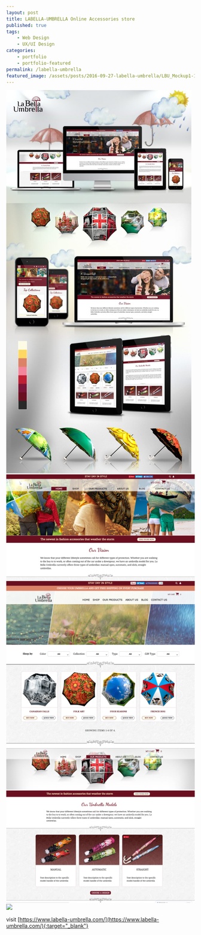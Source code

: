 ```yaml
---
layout: post
title: LABELLA-UMBRELLA Online Accessories store
published: true
tags: 
    - Web Design
    - UX/UI Design
categories:
    - portfolio
    - portfolio-featured
permalink: /labella-umbrella
featured_image: /assets/posts/2016-09-27-labella-umbrella/LBU_Mockup1-1-800x650.jpg
---
```

[![](/assets/posts/2016-09-27-labella-umbrella/LBU_Mockup-768x1586.jpg)](#)
[![](/assets/posts/2016-09-27-labella-umbrella/Screen-Shot-2016-07-12-at-21.48.40.png)](#)
[![](/assets/posts/2016-09-27-labella-umbrella/Screen-Shot-2016-06-08-at-14.41.08.png)](#)
[![](/assets/posts/2016-09-27-labella-umbrella/Screen-Shot-2016-07-12-at-21.51.16.png)](#)
[![](/assets/posts/2016-09-27-labella-umbrella/5-BlogArticlePage2.jpg)](#)


visit [https://www.labella-umbrella.com/](https://www.labella-umbrella.com/){:target="_blank"}
